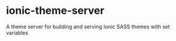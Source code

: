 ionic-theme-server
==================

A theme server for building and serving Ionic SASS themes with set variables
